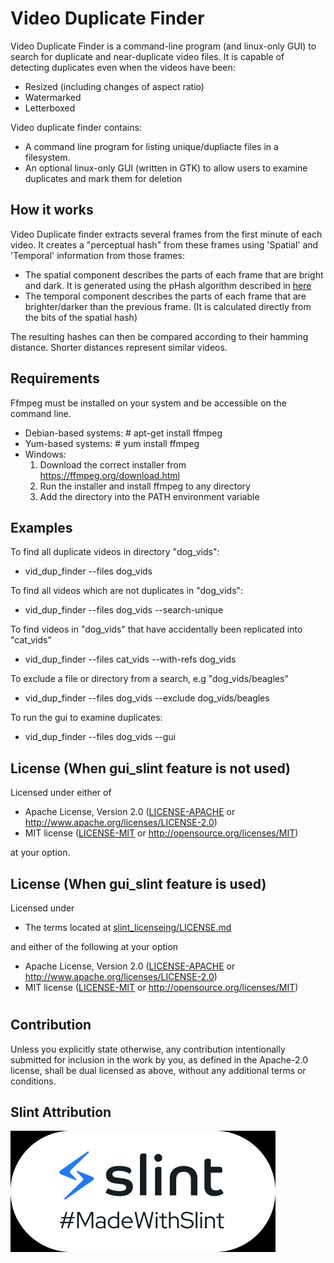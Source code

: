 # Video Duplicate Finder
Video Duplicate Finder is a command-line program (and linux-only GUI) to search for duplicate and near-duplicate video files. It is capable of detecting duplicates even when the videos have been:
 * Resized (including changes of aspect ratio)
 * Watermarked
 * Letterboxed
 

Video duplicate finder contains:
* A command line program for listing unique/dupliacte files in a filesystem.
* An optional linux-only GUI (written in GTK) to allow users to examine duplicates and mark them for deletion


## How it works
Video Duplicate finder extracts several frames from the first minute of each video. It creates a "perceptual hash" from these frames using 'Spatial' and 'Temporal' information from those frames:
* The spatial component describes the parts of each frame that are bright and dark. It is generated using the pHash algorithm described in [here](http://hackerfactor.com/blog/index.php%3F/archives/432-Looks-Like-It.html)
* The temporal component describes the parts of each frame that are brighter/darker than the previous frame. (It is calculated directly from the bits of the spatial hash)

The resulting hashes can then be compared according to their hamming distance. Shorter distances represent similar videos.
 

## Requirements
Ffmpeg must be installed on your system and be accessible on the command line.

* Debian-based systems: # apt-get install ffmpeg
* Yum-based systems:    # yum install ffmpeg
* Windows:
    1) Download the correct installer from <https://ffmpeg.org/download.html>
    2) Run the installer and install ffmpeg to any directory
    3) Add the directory into the PATH environment variable

## Examples
To find all duplicate videos in directory "dog_vids":
* vid_dup_finder --files dog_vids

To find all videos which are not duplicates in "dog_vids":
* vid_dup_finder --files dog_vids --search-unique

To find videos in "dog_vids" that have accidentally been replicated into "cat_vids"
* vid_dup_finder --files cat_vids --with-refs dog_vids

To exclude a file or directory from a search, e.g "dog_vids/beagles"
* vid_dup_finder --files dog_vids --exclude dog_vids/beagles

To run the gui to examine duplicates:
* vid_dup_finder --files dog_vids --gui



## License (When gui_slint feature is not used)

Licensed under either of

 * Apache License, Version 2.0
   ([LICENSE-APACHE](LICENSE-APACHE) or http://www.apache.org/licenses/LICENSE-2.0)
 * MIT license
   ([LICENSE-MIT](LICENSE-MIT) or http://opensource.org/licenses/MIT)

at your option.

## License (When gui_slint feature is used)

Licensed under 

 * The terms located at [slint_licenseing/LICENSE.md](slint_licenseing/LICENSE.md)

and either of the following at your option

 * Apache License, Version 2.0
   ([LICENSE-APACHE](LICENSE-APACHE) or http://www.apache.org/licenses/LICENSE-2.0)
 * MIT license
   ([LICENSE-MIT](LICENSE-MIT) or http://opensource.org/licenses/MIT)



#

## Contribution

Unless you explicitly state otherwise, any contribution intentionally submitted
for inclusion in the work by you, as defined in the Apache-2.0 license, shall be
dual licensed as above, without any additional terms or conditions.

## Slint Attribution
![slint_attribution](MadeWithSlint-logo-whitebg.png)

